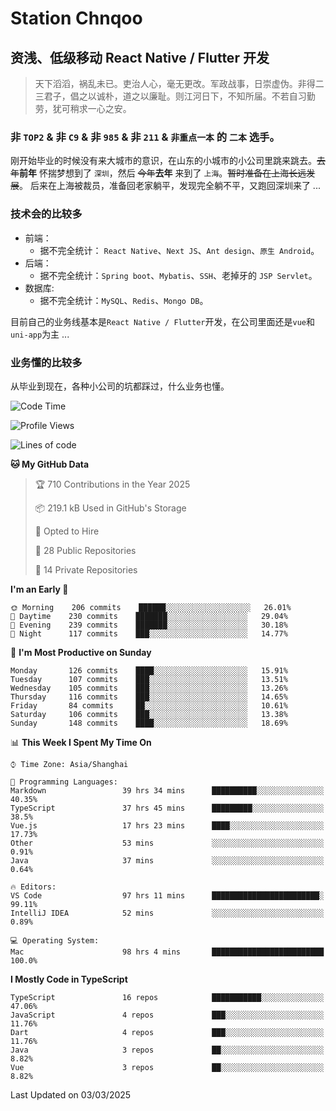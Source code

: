 # Station Chnqoo

## 资浅、低级移动 React Native / Flutter 开发

> 天下滔滔，祸乱未已。吏治人心，毫无更改。军政战事，日崇虚伪。非得二三君子，倡之以诚朴，道之以廉耻。则江河日下，不知所届。不若自习勤劳，犹可稍求一心之安。

### 非 `TOP2` & 非 `C9` & 非 `985` & 非 `211` & `非重点一本` 的 `二本` 选手。

刚开始毕业的时候没有来大城市的意识，在山东的小城市的小公司里跳来跳去。~~去年~~**前年** 怀揣梦想到了 `深圳`，然后 ~~今年~~**去年** 来到了 `上海`。~~暂时准备在上海长远发展~~。
后来在上海被裁员，准备回老家躺平，发现完全躺不平，又跑回深圳来了 ...

### 技术会的比较多

- 前端：
  - 据不完全统计： `React Native`、`Next JS`、`Ant design`、`原生 Android`。
- 后端：
  - 据不完全统计：`Spring boot`、`Mybatis`、`SSH`、老掉牙的 `JSP Servlet`。
- 数据库:
  - 据不完全统计：`MySQL`、`Redis`、`Mongo DB`。

目前自己的业务线基本是`React Native / Flutter`开发，在公司里面还是`vue`和`uni-app`为主 ...

### 业务懂的比较多

从毕业到现在，各种小公司的坑都踩过，什么业务也懂。

<!--START_SECTION:waka-->
![Code Time](http://img.shields.io/badge/Code%20Time-7%2C834%20hrs%2040%20mins-blue)

![Profile Views](http://img.shields.io/badge/Profile%20Views-1-blue)

![Lines of code](https://img.shields.io/badge/From%20Hello%20World%20I%27ve%20Written-288%20Thousand%20lines%20of%20code-blue)

**🐱 My GitHub Data** 

> 🏆 710 Contributions in the Year 2025
 > 
> 📦 219.1 kB Used in GitHub's Storage 
 > 
> 💼 Opted to Hire
 > 
> 📜 28 Public Repositories 
 > 
> 🔑 14 Private Repositories  
 > 
**I'm an Early 🐤** 

```text
🌞 Morning    206 commits    ██████░░░░░░░░░░░░░░░░░░░   26.01% 
🌆 Daytime    230 commits    ███████░░░░░░░░░░░░░░░░░░   29.04% 
🌃 Evening    239 commits    ███████░░░░░░░░░░░░░░░░░░   30.18% 
🌙 Night      117 commits    ███░░░░░░░░░░░░░░░░░░░░░░   14.77%

```
📅 **I'm Most Productive on Sunday** 

```text
Monday       126 commits    ████░░░░░░░░░░░░░░░░░░░░░   15.91% 
Tuesday      107 commits    ███░░░░░░░░░░░░░░░░░░░░░░   13.51% 
Wednesday    105 commits    ███░░░░░░░░░░░░░░░░░░░░░░   13.26% 
Thursday     116 commits    ███░░░░░░░░░░░░░░░░░░░░░░   14.65% 
Friday       84 commits     ██░░░░░░░░░░░░░░░░░░░░░░░   10.61% 
Saturday     106 commits    ███░░░░░░░░░░░░░░░░░░░░░░   13.38% 
Sunday       148 commits    ████░░░░░░░░░░░░░░░░░░░░░   18.69%

```


📊 **This Week I Spent My Time On** 

```text
⌚︎ Time Zone: Asia/Shanghai

💬 Programming Languages: 
Markdown                 39 hrs 34 mins      ██████████░░░░░░░░░░░░░░░   40.35% 
TypeScript               37 hrs 45 mins      █████████░░░░░░░░░░░░░░░░   38.5% 
Vue.js                   17 hrs 23 mins      ████░░░░░░░░░░░░░░░░░░░░░   17.73% 
Other                    53 mins             ░░░░░░░░░░░░░░░░░░░░░░░░░   0.91% 
Java                     37 mins             ░░░░░░░░░░░░░░░░░░░░░░░░░   0.64%

🔥 Editors: 
VS Code                  97 hrs 11 mins      ████████████████████████░   99.11% 
IntelliJ IDEA            52 mins             ░░░░░░░░░░░░░░░░░░░░░░░░░   0.89%

💻 Operating System: 
Mac                      98 hrs 4 mins       █████████████████████████   100.0%

```

**I Mostly Code in TypeScript** 

```text
TypeScript               16 repos            ███████████░░░░░░░░░░░░░░   47.06% 
JavaScript               4 repos             ███░░░░░░░░░░░░░░░░░░░░░░   11.76% 
Dart                     4 repos             ███░░░░░░░░░░░░░░░░░░░░░░   11.76% 
Java                     3 repos             ██░░░░░░░░░░░░░░░░░░░░░░░   8.82% 
Vue                      3 repos             ██░░░░░░░░░░░░░░░░░░░░░░░   8.82%

```



 Last Updated on 03/03/2025
<!--END_SECTION:waka-->

<!---
ChenqiaoStation/ChenqiaoStation is a ✨ special ✨ repository because its `README.md` (this file) appears on your GitHub profile.
You can click the Preview link to take a look at your changes.
--->
